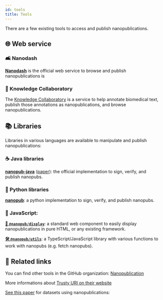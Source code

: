 ```yaml
---
id: tools
title: Tools
---
```


There are a few existing tools to access and publish nanopublications.

## 🌐 Web service

### 🛋️ Nanodash

[**Nanodash**](https://github.com/knowledgepixels/nanodash) is the official web service to browse and publish nanopublications is

### 🔬 Knowledge Collaboratory 

The [Knowledge Collaboratory](https://collaboratory.semanticscience.org/) is a service to help annotate biomedical text, publish those annotations as nanopublications, and browse nanopublications.

## 📚️ Libraries

Libraries in various languages are available to manipulate and publish nanopublications:

### ☕️ Java libraries

[**nanopub-java**](https://github.com/Nanopublication/nanopub-java) ([paper](https://arxiv.org/abs/1508.04977)): the official implementation to sign, verify, and publish nanopubs.

### 🐍 Python libraries

[**nanopub**](https://github.com/fair-workflows/nanopub): a python implementation to sign, verify, and publish nanopubs.

### 🚀 JavaScript:

**[🧬 `@nanopub/display`](https://github.com/vemonet/nanopub-display)**: a standard web component to easily display nanopublications in pure HTML, or any existing framework.

**[🛠️ `@nanopub/utils`](https://github.com/knowledgepixels/nanopub-utils)**: a TypeScript/JavaScript library with various functions to work with nanopubs (e.g. fetch nanopubs).

## 🔗 Related links

You can find other tools in the GitHub organization: [Nanopublication](https://github.com/Nanopublication/)

More informations about [Trusty URI on their website](http://trustyuri.net/)

[See this paper](https://arxiv.org/abs/1809.06532) for datasets using nanopublications:
